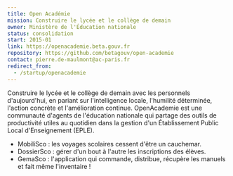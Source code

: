 ```yaml
---
title: Open Académie
mission: Construire le lycée et le collège de demain
owner: Ministère de l'Éducation nationale
status: consolidation
start: 2015-01
link: https://openacademie.beta.gouv.fr
repository: https://github.com/betagouv/open-academie
contact: pierre.de-maulmont@ac-paris.fr
redirect_from:
  - /startup/openacademie
---
```


Construire le lycée et le collège de demain avec les personnels d'aujourd'hui, en pariant sur l'intelligence locale, l'humilité déterminée, l'action concrète et l'amélioration continue. OpenAcademie est une communauté d'agents de l'éducation nationale qui partage des outils de productivité utiles au quotidien dans la gestion d'un Établissement Public Local d'Enseignement (EPLE).

- MobiliSco : les voyages scolaires cessent d'être un cauchemar.
- DossierSco : gérer d'un bout à l'autre les inscriptions des élèves.
- GemaSco : l'application qui commande, distribue, récupère les manuels et fait même l'inventaire !
